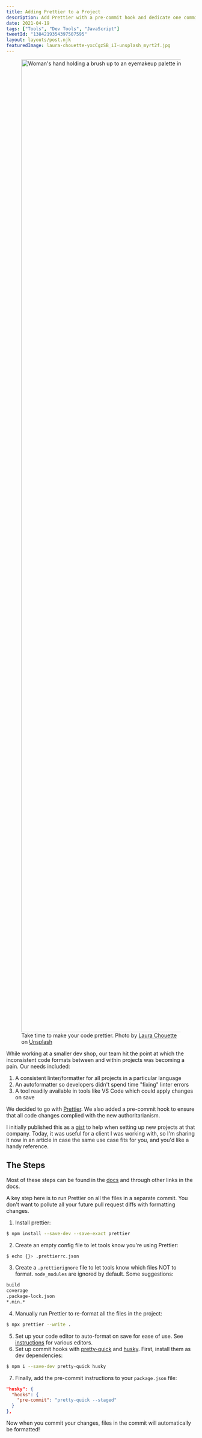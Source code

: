 ```yaml
---
title: Adding Prettier to a Project
description: Add Prettier with a pre-commit hook and dedicate one commit to a full reformat
date: 2021-04-19
tags: ["Tools", "Dev Tools", "JavaScript"]
tweetId: "1384219354397507595"
layout: layouts/post.njk
featuredImage: laura-chouette-yxcCgzSB_iI-unsplash_myrt2f.jpg
---
```


<figure>
  <img src="{% src 'laura-chouette-yxcCgzSB_iI-unsplash_myrt2f.jpg' %}"
    srcset="{% srcset 'laura-chouette-yxcCgzSB_iI-unsplash_myrt2f.jpg' %}"
    sizes="{% defaultSizes %}"
    alt="Woman's hand holding a brush up to an eyemakeup palette in the shape of a laptop"
    importance="high"
    width="3439" height="2578">
  <figcaption>Take time to make your code prettier. Photo by <a href="https://unsplash.com/@laurachouette?utm_source=unsplash&utm_medium=referral&utm_content=creditCopyText">Laura Chouette</a> on <a href="https://unsplash.com/?utm_source=unsplash&utm_medium=referral&utm_content=creditCopyText">Unsplash</a></figcaption>
</figure>

While working at a smaller dev shop, our team hit the point at which the inconsistent code formats between and within projects was becoming a pain. Our needs included:

1. A consistent linter/formatter for all projects in a particular language
2. An autoformatter so developers didn't spend time "fixing" linter errors
3. A tool readily available in tools like VS Code which could apply changes on save

We decided to go with [Prettier](https://prettier.io/). We also added a pre-commit hook to ensure that all code changes complied with the new authoritarianism.

I initially published this as a [gist](https://gist.github.com/siakaramalegos/4a5cdab1f44ffb217a48d5260043f8ae) to help when setting up new projects at that company. Today, it was useful for a client I was working with, so I'm sharing it now in an article in case the same use case fits for you, and you'd like a handy reference.

## The Steps

Most of these steps can be found in the [docs](https://prettier.io/docs/en/install.html) and through other links in the docs.

<aside>A key step here is to run Prettier on all the files in a separate commit. You don't want to pollute all your future pull request diffs with formatting changes.</aside>

1. Install prettier:

```bash
$ npm install --save-dev --save-exact prettier
```

2. Create an empty config file to let tools know you're using Prettier:

```bash
$ echo {}> .prettierrc.json
```

3. Create a `.prettierignore` file to let tools know which files NOT to format. `node_modules` are ignored by default. Some suggestions:

```bash
build
coverage
.package-lock.json
*.min.*
```

4. Manually run Prettier to re-format all the files in the project:

```bash
$ npx prettier --write .
```

5. Set up your code editor to auto-format on save for ease of use. See [instructions](https://prettier.io/docs/en/editors.html) for various editors.
6. Set up commit hooks with [pretty-quick](https://github.com/azz/pretty-quick) and [husky](https://github.com/typicode/husky). First, install them as dev dependencies:

```bash
$ npm i --save-dev pretty-quick husky
```

7. Finally, add the pre-commit instructions to your `package.json` file:

```json
"husky": {
  "hooks": {
    "pre-commit": "pretty-quick --staged"
  }
},
```

Now when you commit your changes, files in the commit will automatically be formatted!
